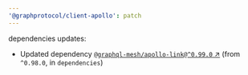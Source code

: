 ```yaml
---
'@graphprotocol/client-apollo': patch
---
```

dependencies updates:
  - Updated dependency [`@graphql-mesh/apollo-link@^0.99.0` ↗︎](https://www.npmjs.com/package/@graphql-mesh/apollo-link/v/0.99.0) (from `^0.98.0`, in `dependencies`)
